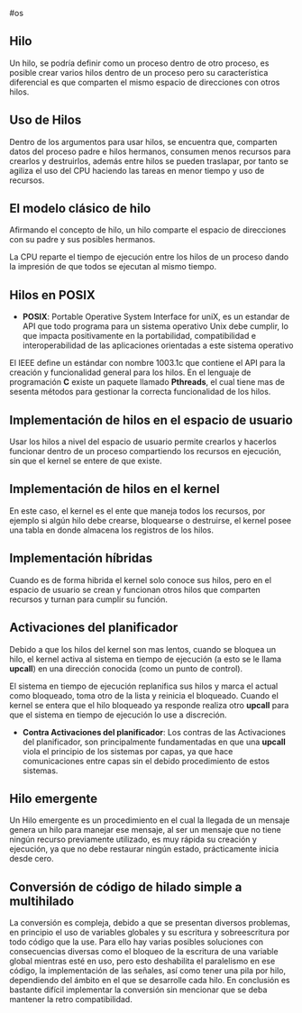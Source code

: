 #os

## Hilo

Un hilo, se podría definir como un proceso dentro de otro proceso,
es posible crear varios hilos dentro de un proceso pero su
característica diferencial es que comparten el mismo espacio de
direcciones con otros hilos.

## Uso de Hilos

Dentro de los argumentos para usar hilos, se encuentra que,
comparten datos del proceso padre e hilos hermanos, consumen menos
recursos para crearlos y destruirlos, además entre hilos se pueden
traslapar, por tanto se agiliza el uso del CPU haciendo las tareas
en menor tiempo y uso de recursos.

## El modelo clásico de hilo

Afirmando el concepto de hilo, un hilo comparte el espacio de
direcciones con su padre y sus posibles hermanos.

La CPU reparte el tiempo de ejecución entre los hilos de un proceso
dando la impresión de que todos se ejecutan al mismo tiempo.

## Hilos en POSIX

 - **POSIX**: Portable Operative System Interface for uniX, es un
     estandar de API que todo programa para un sistema operativo
     Unix debe cumplir, lo que impacta positivamente en la
     portabilidad, compatibilidad e interoperabilidad de las
     aplicaciones orientadas a este sistema operativo

El IEEE define un estándar con nombre 1003.1c que contiene el API para la creación y funcionalidad general para los hilos. En el lenguaje de programación **C** existe un paquete llamado **Pthreads**, el cual tiene mas de sesenta métodos para gestionar la correcta funcionalidad de los hilos.

## Implementación de hilos en el espacio de usuario

Usar los hilos a nivel del espacio de usuario permite crearlos y
hacerlos funcionar dentro de un proceso compartiendo los recursos
en ejecución, sin que el kernel se entere de que existe.

## Implementación de hilos en el kernel

En este caso, el kernel es el ente que maneja todos los recursos,
por ejemplo si algún hilo debe crearse, bloquearse o destruirse, el
kernel posee una tabla en donde almacena los registros de los hilos.

## Implementación híbridas

Cuando es de forma hibrida el kernel solo conoce sus hilos, pero en
el espacio de usuario se crean y funcionan otros hilos que
comparten recursos y turnan para cumplir su función.

## Activaciones del planificador

Debido a que los hilos del kernel son mas lentos, cuando se bloquea
un hilo, el kernel activa al sistema en tiempo de ejecución
(a esto se le llama **upcall**) en una dirección conocida
(como un punto de control).

El sistema en tiempo de ejecución replanifica sus hilos y marca el
actual como bloqueado, toma otro de la lista y reinicia el
bloqueado. Cuando el kernel se entera que el hilo bloqueado ya
responde realiza otro **upcall** para que el sistema en tiempo de
ejecución lo use a discreción.

- **Contra Activaciones del planificador**:
    Los contras de las Activaciones del planificador, son
    principalmente fundamentadas en que una **upcall** viola el
    principio de los sistemas por capas, ya que hace comunicaciones
    entre capas sin el debido procedimiento de estos sistemas.

## Hilo emergente

Un Hilo emergente es un procedimiento en el cual la llegada de un
mensaje genera un hilo para manejar ese mensaje, al ser un mensaje
que no tiene ningún recurso previamente utilizado, es muy rápida su
creación y ejecución, ya que no debe restaurar ningún estado,
prácticamente inicia desde cero.

## Conversión de código de hilado simple a multihilado

La conversión es compleja, debido a que se presentan diversos
problemas, en principio el uso de variables globales y su escritura
y sobreescritura por todo código que la use. Para ello hay varias
posibles soluciones con consecuencias diversas como el bloqueo de
la escritura de una variable global mientras esté en uso, pero esto
deshabilita el paralelismo en ese código, la implementación de las
señales, así como tener una pila por hilo, dependiendo del ámbito
en el que se desarrolle cada hilo. En conclusión es bastante
difícil implementar la conversión sin mencionar que se deba
mantener la retro compatibilidad.

